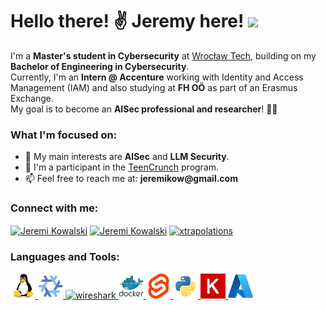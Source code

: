 <h1>Hello there! ✌ Jeremy here! <img src="https://media.giphy.com/media/QssGEmpkyEOhBCb7e1/giphy.gif" width="30"></h1>

<p align="left">
  I'm a <b>Master's student in Cybersecurity</b> at <a href="https://pwr.edu.pl/">Wrocław Tech</a>, building on my <b>Bachelor of Engineering in Cybersecurity</b>.
  <br>
  Currently, I'm an <b>Intern @ Accenture</b> working with Identity and Access Management (IAM) and also studying at <b>FH OÖ</b> as part of an Erasmus Exchange.
  <br>My goal is to become an <b>AISec professional and researcher</b>! 👨‍🔬
</p>

<h3 align="left">What I'm focused on:</h3>
<ul>
  <li>🤖 My main interests are <b>AISec</b> and <b>LLM Security</b>.</li>
  <li>💬 I'm a participant in the <a href="https://teencrunch.org/">TeenCrunch</a> program.</li>
  <li>📫 Feel free to reach me at: <b>jeremikow@gmail.com</b></li>
</ul>

<h3 align="left">Connect with me:</h3>
<p align="left">
<a href="https://www.linkedin.com/in/jerkowalski/" target="blank"><img align="center" src="https://raw.githubusercontent.com/rahuldkjain/github-profile-readme-generator/master/src/images/icons/Social/linked-in-alt.svg" alt="Jeremi Kowalski" height="30" width="40" /></a>
<a href="https://www.facebook.com/jeremi.kowalski.14/" target="blank"><img align="center" src="https://raw.githubusercontent.com/rahuldkjain/github-profile-readme-generator/master/src/images/icons/Social/facebook.svg" alt="Jeremi Kowalski" height="30" width="40" /></a>
<a href="https://instagram.com/xtrapolations" target="blank"><img align="center" src="https://raw.githubusercontent.com/rahuldkjain/github-profile-readme-generator/master/src/images/icons/Social/instagram.svg" alt="xtrapolations" height="30" width="40" /></a>
</p>

<h3 align="left">Languages and Tools:</h3>
<p align="left"> 
  <a href="https://www.linux.org/" target="_blank" rel="noreferrer"> <img src="https://raw.githubusercontent.com/devicons/devicon/master/icons/linux/linux-original.svg" alt="linux" width="40" height="40"/> </a> 
  <a href="https://nixos.org/" target="_blank" rel="noreferrer"> <img src="https://raw.githubusercontent.com/devicons/devicon/master/icons/nixos/nixos-original.svg" alt="nixos" width="40" height="40"/> </a> 
  <a href="https://www.wireshark.org/" target="_blank" rel="noreferrer"> <img src="https://cdn.simpleicons.org/wireshark/1679A7" alt="wireshark" width="40" height="40"/> </a> 
  <a href="https://www.docker.com/" target="_blank" rel="noreferrer"> <img src="https://raw.githubusercontent.com/devicons/devicon/master/icons/docker/docker-original-wordmark.svg" alt="docker" width="40" height="40"/> </a> 
  <a href="https://svelte.dev/" target="_blank" rel="noreferrer"> <img src="https://raw.githubusercontent.com/devicons/devicon/master/icons/svelte/svelte-original.svg" alt="svelte" width="40" height="40"/> </a> 
  <a href="https://www.python.org" target="_blank" rel="noreferrer"> <img src="https://raw.githubusercontent.com/devicons/devicon/master/icons/python/python-original.svg" alt="python" width="40" height="40"/> </a> 
  <a href="https://keras.io/" target="_blank" rel="noreferrer"> <img src="https://raw.githubusercontent.com/devicons/devicon/master/icons/keras/keras-original.svg" alt="keras" width="40" height="40"/> </a> 
  <a href="https://azure.microsoft.com/" target="_blank" rel="noreferrer"> <img src="https://raw.githubusercontent.com/devicons/devicon/master/icons/azure/azure-original.svg" alt="azure" width="40" height="40"/> </a>
</p>
